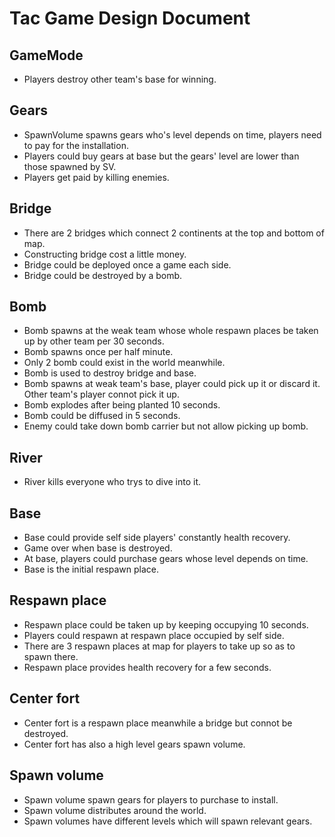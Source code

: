 # Tac Game Design Document
## GameMode
- Players destroy other team's base for winning.

## Gears
- SpawnVolume spawns gears who's level depends on time, players need to pay for the installation.
- Players could buy gears at base but the gears' level are lower than those spawned by SV.
- Players get paid by killing enemies.

## Bridge
- There are 2 bridges which connect 2 continents at the top and bottom of map.
- Constructing bridge cost a little money.
- Bridge could be deployed once a game each side.
- Bridge could be destroyed by a bomb.

## Bomb
- Bomb spawns at the weak team whose whole respawn places be taken up by other team per 30 seconds.
- Bomb spawns once per half minute.
- Only 2 bomb could exist in the world meanwhile.
- Bomb is used to destroy bridge and base.
- Bomb spawns at weak team's base, player could pick up it or discard it. Other team's player connot pick it up.
- Bomb explodes after being planted 10 seconds.
- Bomb could be diffused in 5 seconds.
- Enemy could take down bomb carrier but not allow picking up bomb.

## River
- River kills everyone who trys to dive into it.

## Base
- Base could provide self side players' constantly health recovery.
- Game over when base is destroyed.
- At base, players could purchase gears whose level depends on time.
- Base is the initial respawn place.

## Respawn place
- Respawn place could be taken up by keeping occupying 10 seconds.
- Players could respawn at respawn place occupied by self side.
- There are 3 respawn places at map for players to take up so as to spawn there.
- Respawn place provides health recovery for a few seconds.

## Center fort
- Center fort is a respawn place meanwhile a bridge but connot be destroyed.
- Center fort has also a high level gears spawn volume.

## Spawn volume
- Spawn volume spawn gears for players to purchase to install.
- Spawn volume distributes around the world.
- Spawn volumes have different levels which will spawn relevant gears.

